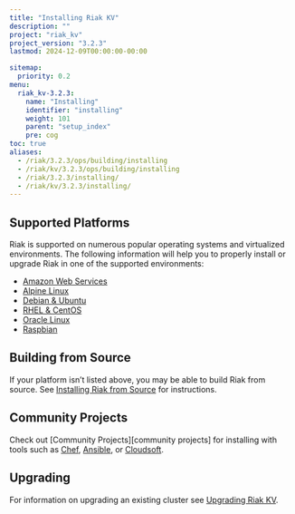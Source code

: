 ```yaml
---
title: "Installing Riak KV"
description: ""
project: "riak_kv"
project_version: "3.2.3"
lastmod: 2024-12-09T00:00:00-00:00

sitemap:
  priority: 0.2
menu:
  riak_kv-3.2.3:
    name: "Installing"
    identifier: "installing"
    weight: 101
    parent: "setup_index"
    pre: cog
toc: true
aliases:
  - /riak/3.2.3/ops/building/installing
  - /riak/kv/3.2.3/ops/building/installing
  - /riak/3.2.3/installing/
  - /riak/kv/3.2.3/installing/
---
```


[install aws]: {{<baseurl>}}riak/kv/3.2.3/setup/installing/amazon-web-services
[install alpine]: {{<baseurl>}}riak/kv/3.2.3/setup/installing/alpine-linux
[install debian & ubuntu]: {{<baseurl>}}riak/kv/3.2.3/setup/installing/debian-ubuntu
[install raspbian]: {{<baseurl>}}riak/kv/3.2.3/setup/installing/debian-ubuntu/#raspbian-bullseye
[install oracle linux]: {{<baseurl>}}riak/kv/3.2.3/setup/installing/oracle-linux
[install rhel & centos]: {{<baseurl>}}riak/kv/3.2.3/setup/installing/rhel-centos
[install source index]: {{<baseurl>}}riak/kv/3.2.3/setup/installing/source
[upgrade index]: {{<baseurl>}}riak/kv/3.2.3/setup/upgrading

## Supported Platforms

Riak is supported on numerous popular operating systems and virtualized
environments. The following information will help you to
properly install or upgrade Riak in one of the supported environments:

  * [Amazon Web Services][install aws]
  * [Alpine Linux][install alpine]
  * [Debian & Ubuntu][install debian & ubuntu]
  * [RHEL & CentOS][install rhel & centos]
  * [Oracle Linux][install oracle linux]
  * [Raspbian][install raspbian]

## Building from Source

If your platform isn’t listed above, you may be able to build Riak from source. See [Installing Riak from Source][install source index] for instructions.

## Community Projects

Check out [Community Projects][community projects] for installing with tools such as [Chef](https://www.chef.io/chef/), [Ansible](http://www.ansible.com/), or [Cloudsoft](http://www.cloudsoftcorp.com/).

## Upgrading

For information on upgrading an existing cluster see [Upgrading Riak KV][upgrade index].


